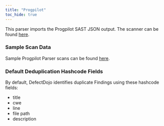 ```yaml
---
title: "Progpilot"
toc_hide: true
---
```

This parser imports the Progpilot SAST JSON output. The scanner can be found [here](https://github.com/designsecurity/progpilot).

### Sample Scan Data
Sample Progpilot Parser scans can be found [here](https://github.com/DefectDojo/django-DefectDojo/tree/master/unittests/scans/progpilot).

### Default Deduplication Hashcode Fields
By default, DefectDojo identifies duplicate Findings using these hashcode fields:

- title
- cwe
- line
- file path
- description
